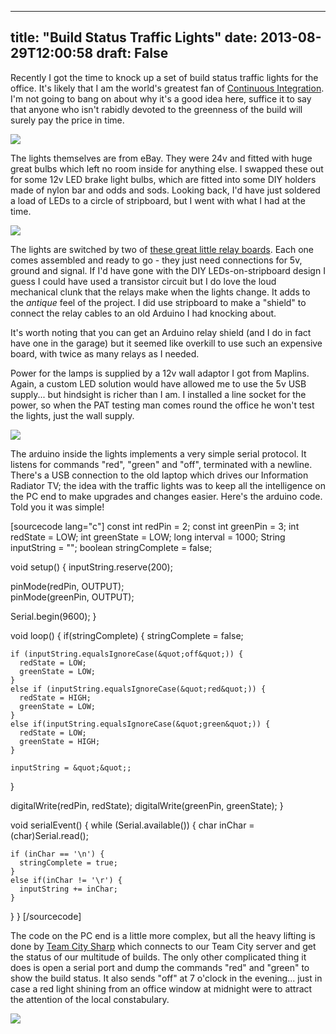 
---
title: "Build Status Traffic Lights"
date: 2013-08-29T12:00:58
draft: False
---

Recently I got the time to knock up a set of build status traffic lights for the office. It's likely that I am the world's greatest fan of [Continuous Integration](http://en.wikipedia.org/wiki/Continuous_integration). I'm not going to bang on about why it's a good idea here, suffice it to say that anyone who isn't rabidly devoted to the greenness of the build will surely pay the price in time.

[<img src="http://logicalgenetics.com/wp-content/uploads/2013/08/2013-07-21-21.48.54.jpg"/>](http://logicalgenetics.com/wp-content/uploads/2013/08/2013-07-21-21.48.54.jpg)

The lights themselves are from eBay.  They were 24v and fitted with huge great bulbs which left no room inside for anything else.  I swapped these out for some 12v LED brake light bulbs, which are fitted into some DIY holders made of nylon bar and odds and sods.  Looking back, I'd have just soldered a load of LEDs to a circle of stripboard, but I went with what I had at the time. 

[<img src="http://logicalgenetics.com/wp-content/uploads/2013/08/2013-07-21-21.56.09.jpg"/>](http://logicalgenetics.com/wp-content/uploads/2013/08/2013-07-21-21.56.09.jpg)

The lights are switched by two of [these great little relay boards](http://www.coolcomponents.co.uk/catalog/basic-spdt-relay-carrier-with-5vdc-relay-assembled-p-1133.html). Each one comes assembled and ready to go - they just need connections for 5v, ground and signal. If I'd have gone with the DIY LEDs-on-stripboard design I guess I could have used a transistor circuit but I do love the loud mechanical clunk that the relays make when the lights change. It adds to the *antique* feel of the project.  I did use stripboard to make a "shield" to connect the relay cables to an old Arduino I had knocking about.

It's worth noting that you can get an Arduino relay shield (and I do in fact have one in the garage) but it seemed like overkill to use such an expensive board, with twice as many relays as I needed.

Power for the lamps is supplied by a 12v wall adaptor I got from Maplins.  Again, a custom LED solution would have allowed me to use the 5v USB supply... but hindsight is richer than I am.  I installed a line socket for the power, so when the PAT testing man comes round the office he won't test the lights, just the wall supply.

[<img src="http://logicalgenetics.com/wp-content/uploads/2013/08/2013-07-22-22.27.19.jpg"/>](http://logicalgenetics.com/wp-content/uploads/2013/08/2013-07-22-22.27.19.jpg)

The arduino inside the lights implements a very simple serial protocol.  It listens for commands "red", "green" and "off", terminated with a newline.  There's a USB connection to the old laptop which drives our Information Radiator TV; the idea with the traffic lights was to keep all the intelligence on the PC end to make upgrades and changes easier.  Here's the arduino code.  Told you it was simple!

[sourcecode lang="c"]
const int redPin = 2;
const int greenPin = 3;
int redState = LOW;
int greenState = LOW;
long interval = 1000;
String inputString = &quot;&quot;;
boolean stringComplete = false;

void setup() {
  inputString.reserve(200);  
  
  pinMode(redPin, OUTPUT);      
  pinMode(greenPin, OUTPUT);    

  Serial.begin(9600);
}

void loop()
{
  if(stringComplete) {
    stringComplete = false;

    if (inputString.equalsIgnoreCase(&quot;off&quot;)) {
      redState = LOW;
      greenState = LOW;
    }
    else if (inputString.equalsIgnoreCase(&quot;red&quot;)) {
      redState = HIGH;
      greenState = LOW;
    }
    else if(inputString.equalsIgnoreCase(&quot;green&quot;)) {
      redState = LOW;
      greenState = HIGH;
    }

    inputString = &quot;&quot;;
  }

  digitalWrite(redPin, redState);
  digitalWrite(greenPin, greenState);
}

void serialEvent() {
  while (Serial.available()) {
    char inChar = (char)Serial.read();

    if (inChar == '\n') {
      stringComplete = true;
    }
    else if(inChar != '\r') {
      inputString += inChar;
    }
  }
}
[/sourcecode]

The code on the PC end is a little more complex, but all the heavy lifting is done by [Team City Sharp](http://paulstack.co.uk/blog/post/introducing-teamcitysharp.aspx) which connects to our Team City server and get the status of our multitude of builds.  The only other complicated thing it does is open a serial port and dump the commands "red" and "green" to show the build status.  It also sends "off" at 7 o'clock in the evening... just in case a red light shining from an office window at midnight were to attract the attention of the local constabulary.

[<img src="http://logicalgenetics.com/wp-content/uploads/2013/08/2013-08-27-14.15.19.jpg"/>](http://logicalgenetics.com/wp-content/uploads/2013/08/2013-08-27-14.15.19.jpg)